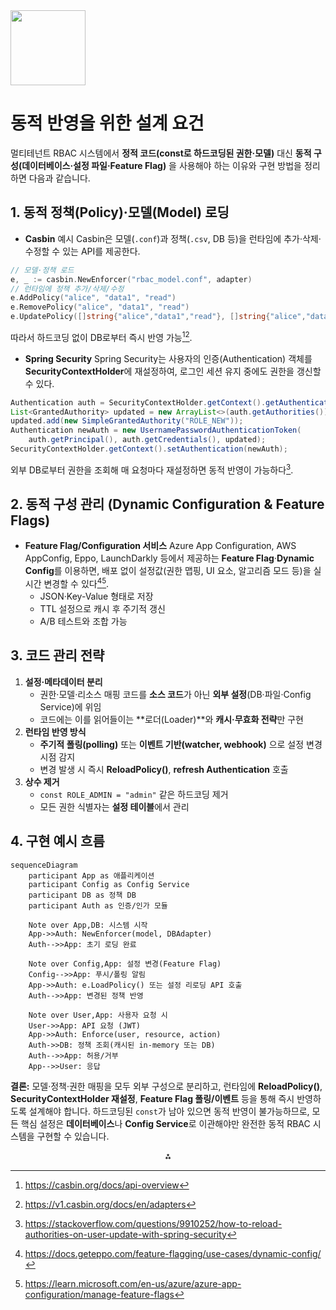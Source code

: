 <img src="https://r2cdn.perplexity.ai/pplx-full-logo-primary-dark%402x.png" class="logo" width="120"/>

# 동적 반영을 위한 설계 요건

멀티테넌트 RBAC 시스템에서 **정적 코드(const로 하드코딩된 권한·모델)** 대신 **동적 구성(데이터베이스·설정 파일·Feature Flag)** 을 사용해야 하는 이유와 구현 방법을 정리하면 다음과 같습니다.

## 1. 동적 정책(Policy)·모델(Model) 로딩

- **Casbin** 예시
Casbin은 모델(`.conf`)과 정책(`.csv`, DB 등)을 런타임에 추가·삭제·수정할 수 있는 API를 제공한다.

```go
// 모델·정책 로드
e, _ := casbin.NewEnforcer("rbac_model.conf", adapter)
// 런타임에 정책 추가/삭제/수정
e.AddPolicy("alice", "data1", "read")
e.RemovePolicy("alice", "data1", "read")
e.UpdatePolicy([]string{"alice","data1","read"}, []string{"alice","data1","write"})
```

따라서 하드코딩 없이 DB로부터 즉시 반영 가능[^1][^2].
- **Spring Security**
Spring Security는 사용자의 인증(Authentication) 객체를 **SecurityContextHolder**에 재설정하여, 로그인 세션 유지 중에도 권한을 갱신할 수 있다.

```java
Authentication auth = SecurityContextHolder.getContext().getAuthentication();
List<GrantedAuthority> updated = new ArrayList<>(auth.getAuthorities());
updated.add(new SimpleGrantedAuthority("ROLE_NEW"));
Authentication newAuth = new UsernamePasswordAuthenticationToken(
    auth.getPrincipal(), auth.getCredentials(), updated);
SecurityContextHolder.getContext().setAuthentication(newAuth);
```

외부 DB로부터 권한을 조회해 매 요청마다 재설정하면 동적 반영이 가능하다[^3].


## 2. 동적 구성 관리 (Dynamic Configuration \& Feature Flags)

- **Feature Flag/Configuration 서비스**
Azure App Configuration, AWS AppConfig, Eppo, LaunchDarkly 등에서 제공하는 **Feature Flag**·**Dynamic Config**를 이용하면, 배포 없이 설정값(권한 맵핑, UI 요소, 알고리즘 모드 등)을 실시간 변경할 수 있다[^4][^5].
    - JSON·Key-Value 형태로 저장
    - TTL 설정으로 캐시 후 주기적 갱신
    - A/B 테스트와 조합 가능


## 3. 코드 관리 전략

1. **설정·메타데이터 분리**
    - 권한·모델·리소스 매핑 코드를 **소스 코드**가 아닌 **외부 설정**(DB·파일·Config Service)에 위임
    - 코드에는 이를 읽어들이는 **로더(Loader)**와 **캐시·무효화 전략**만 구현
2. **런타임 반영 방식**
    - **주기적 폴링(polling)** 또는 **이벤트 기반(watcher, webhook)** 으로 설정 변경 시점 감지
    - 변경 발생 시 즉시 **ReloadPolicy()**, **refresh Authentication** 호출
3. **상수 제거**
    - `const ROLE_ADMIN = "admin"` 같은 하드코딩 제거
    - 모든 권한 식별자는 **설정 테이블**에서 관리

## 4. 구현 예시 흐름

```mermaid
sequenceDiagram
    participant App as 애플리케이션
    participant Config as Config Service
    participant DB as 정책 DB
    participant Auth as 인증/인가 모듈

    Note over App,DB: 시스템 시작
    App->>Auth: NewEnforcer(model, DBAdapter)
    Auth-->>App: 초기 로딩 완료

    Note over Config,App: 설정 변경(Feature Flag)
    Config-->>App: 푸시/폴링 알림
    App->>Auth: e.LoadPolicy() 또는 설정 리로딩 API 호출
    Auth-->>App: 변경된 정책 반영

    Note over User,App: 사용자 요청 시
    User->>App: API 요청 (JWT)
    App->>Auth: Enforce(user, resource, action)
    Auth->>DB: 정책 조회(캐시된 in-memory 또는 DB)
    Auth-->>App: 허용/거부
    App-->>User: 응답
```

**결론:**
모델·정책·권한 매핑을 모두 외부 구성으로 분리하고, 런타임에 **ReloadPolicy()**, **SecurityContextHolder 재설정**, **Feature Flag 폴링/이벤트** 등을 통해 즉시 반영하도록 설계해야 합니다. 하드코딩된 `const`가 남아 있으면 동적 반영이 불가능하므로, 모든 핵심 설정은 **데이터베이스**나 **Config Service**로 이관해야만 완전한 동적 RBAC 시스템을 구현할 수 있습니다.

<div style="text-align: center">⁂</div>

[^1]: https://casbin.org/docs/api-overview

[^2]: https://v1.casbin.org/docs/en/adapters

[^3]: https://stackoverflow.com/questions/9910252/how-to-reload-authorities-on-user-update-with-spring-security

[^4]: https://docs.geteppo.com/feature-flagging/use-cases/dynamic-config/

[^5]: https://learn.microsoft.com/en-us/azure/azure-app-configuration/manage-feature-flags

[^6]: https://ran-isenberg.github.io/aws-lambda-handler-cookbook/best_practices/dynamic_configuration/

[^7]: https://github.com/casbin/casbin/issues/434

[^8]: https://www.youtube.com/watch?v=mq5oUXcAXL4

[^9]: https://casbin.org/docs/model-storage/

[^10]: https://github.com/faizakram/Spring-Dynamic-Role

[^11]: https://stackoverflow.com/questions/74754201/evaluate-casbin-policies-real-time

[^12]: https://github.com/SimonHarmonicMinor/spring-security-dynamic-roles-inheritance-model-example

[^13]: https://learn.microsoft.com/en-us/azure/azure-app-configuration/quickstart-feature-flag-aspnet-core

[^14]: https://taesan94.tistory.com/135

[^15]: https://justin.abrah.ms/2022-11-15-feature-flags-dynamic-config-and-experimentation.html

[^16]: https://github.com/casbin/casbin/issues/596

[^17]: https://velog.io/@dailylifecoding/spring-security-study-memo-authorization-feature-1

[^18]: https://octopus.com/devops/feature-flags/

[^19]: https://casbin.org/blog/

[^20]: https://jangjjolkit.tistory.com/28

